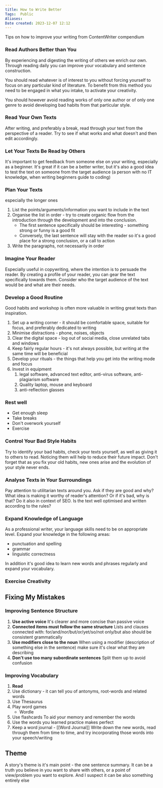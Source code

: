 ```yaml
---
title: How to Write Better
Tags:  Public
Aliases:
Date created: 2023-12-07 12:12
---
```

Tips on how to improve your writing from ContentWriter compendium

### Read Authors Better than You
By experiencing and digesting the writing of others we enrich our own. Through reading daily you can improve your vocabulary and sentence construction.

You should read whatever is of interest to you without forcing yourself to focus on any particular kind of literature. To benefit from this method you need to be engaged in what you intake, to activate your creativity.

You should however avoid reading works of only one author or of only one genre to avoid developing bad habits from that particular style.


### Read Your Own Texts
After writing, and preferably a break, read through your text from the perspective of a reader. Try to see if what works and what doesn't and then edit accordingly.

### Let Your Texts Be Read by Others
It's important to get feedback from someone else on your writing, especially as a beginner. It's great if it can be a better writer, but it's also a good idea to test the text on someone from the target audience (a person with no IT knowledge, when writing beginners guide to coding)

### Plan Your Texts
especially the longer ones

1. List the points/arguments/information you want to include in the text
2. Organise the list in order - try to create organic flow from the introduction through the development and into the conclusion.
	- The first sentence specifically should be interesting - something strong or funny is a good fit
	- Conversely, the last sentence will stay with the reader so it's a good place for a strong conclusion, or a call to action
3. Write the paragraphs, not necessarily in order

### Imagine Your Reader
Especially useful in copywriting, where the intention is to persuade the reader. By creating a profile of your reader, you can gear the text specifically towards them. Consider who the target audience of the text would be and what are their needs.

### Develop a Good Routine
Good habits and workshop is often more valuable in writing great texts than inspiration.

1. Set up a writing corner - it should be comfortable space, suitable for focus, and preferably dedicated to writing
2. Minimise distractions - phone, noises, objects
3. Clear the digital space - log out of social media, close unrelated tabs and windows
4. Keep fairly regular hours - it's not always possible, but writing at the same time will be beneficial
5. Develop your rituals - the things that help you get into the writing mode and focus
6. Invest in equipment 
	1. legal software, advanced text editor, anti-virus software, anti-plagiarism software
	2. Quality laptop, mouse and keyboard
	3. anti-reflection glasses

### Rest well
- Get enough sleep
- Take breaks
- Don't overwork yourself 
- Exercise

### Control Your Bad Style Habits
Try to identify your bad habits, check your texts yourself, as well as giving it to others to read. Noticing them will help to reduce their future impact. 
Don't forget that as you fix your old habits, new ones arise and the evolution of your style never ends.

### Analyse Texts in Your Surroundings
Pay attention to utilitarian texts around you. Ask if they are good and why? What idea is making it worthy of reader's attention? Or if it's bad, why is that? 
Do it also in context of SEO. Is the text well optimised and written according to the rules?

### Expand Knowledge of Language
As a professional writer, your language skills need to be on appropriate level. Expand your knowledge in the following areas:

- punctuation and spelling
- grammar
- linguistic correctness

In addition it's good idea to learn new words and phrases regularly and expand your vocabulary.

### Exercise Creativity


## Fixing My Mistakes

### Improving Sentence Structure

1. **Use active voice**
		It's clearer and more concise than passive voice
2. **Connected items must follow the same structure**
		Lists and clauses connected with: for/and/nor/but/or/yet/so/not only/but also should be consistent grammatically
3. **Use modifiers close to the noun**
		When using a modifier (description of something else in the sentence) make sure it's clear what they are describing
4. **Don't use too many subordinate sentences**
		Split them up to avoid confusion

### Improving Vocabulary
1. **Read**
2. Use dictionary - it can tell you of antonyms, root-words and related words
3. Use Thesaurus
4. Play word games
	- Wordle
1. Use flashcards
		To aid your memory and remember the words
1. Use the words you learned
		practice makes perfect
7. Keep a word journal - [[Word Journal]]
		Write down the new words, read through them from time to time, and try incorporating those words into your speech/writing

## Theme
A story's theme is it's main point - the one sentence summary. It can be a truth you believe in you want to share with others, or a point of view/problem you want to explore. And I suspect it can be also something entirely else